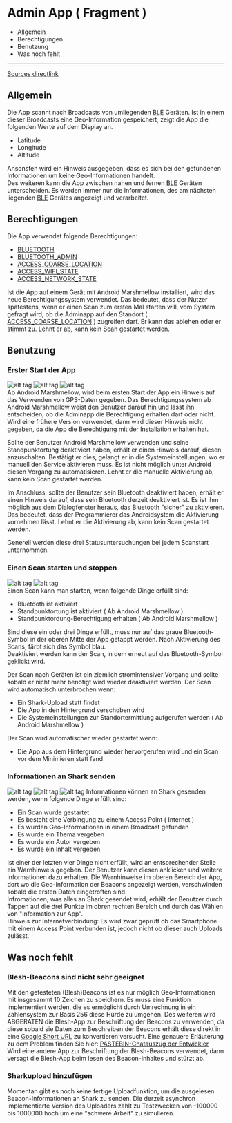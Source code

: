 # Admin App ( Fragment ) 
* Allgemein
* Berechtigungen
* Benutzung
* Was noch fehlt
  
***
[Sources directlink](https://github.com/SharedKnowledge/SharkOISIndoor/tree/master/adminapp/app/src/main/java)

## Allgemein  
Die App scannt nach Broadcasts von umliegenden [BLE](https://en.wikipedia.org/wiki/Bluetooth_low_energy) Geräten. Ist in einem dieser Broadcasts eine Geo-Information gespeichert, zeigt die App die folgenden Werte auf dem Display an.   
* Latitude  
* Longitude  
* Altitude    

Ansonsten wird ein Hinweis ausgegeben, dass es sich bei den gefundenen Informationen um keine Geo-Informationen handelt.  
Des weiteren kann die App zwischen nahen und fernen [BLE](https://en.wikipedia.org/wiki/Bluetooth_low_energy) Geräten unterscheiden. Es werden immer nur die Informationen, des am nächsten liegenden [BLE](https://en.wikipedia.org/wiki/Bluetooth_low_energy) Gerätes angezeigt und verarbeitet.  

## Berechtigungen
Die App verwendet folgende Berechtigungen:  
* [BLUETOOTH](https://developer.android.com/reference/android/Manifest.permission.html#BLUETOOTH)
* [BLUETOOTH_ADMIN](https://developer.android.com/reference/android/Manifest.permission.html#BLUETOOTH_ADMIN)
* [ACCESS_COARSE_LOCATION](https://developer.android.com/reference/android/Manifest.permission.html#ACCESS_COARSE_LOCATION)
* [ACCESS_WIFI_STATE](https://developer.android.com/reference/android/Manifest.permission.html#ACCESS_WIFI_STATE)
* [ACCESS_NETWORK_STATE](https://developer.android.com/reference/android/Manifest.permission.html#ACCESS_NETWORK_STATE)


Ist die App auf einem Gerät mit Android Marshmellow installiert, wird das neue Berechtigungssystem verwendet. Das bedeutet, dass der Nutzer spätestens, wenn er einen Scan zum ersten Mal starten will, vom System gefragt wird, ob die Adminapp auf den Standort ( [ACCESS_COARSE_LOCATION](https://developer.android.com/reference/android/Manifest.permission.html#ACCESS_COARSE_LOCATION) ) zugreifen darf. Er kann das ablehen oder er stimmt zu. Lehnt er ab, kann kein Scan gestartet werden. 

## Benutzung

### Erster Start der App
![alt tag](http://i.imgur.com/2eU6VAK.png) ![alt tag](http://i.imgur.com/6s9A3GY.png) ![alt tag](http://i.imgur.com/PcSRuHG.png)  
Ab Android Marshmellow, wird beim ersten Start der App ein Hinweis auf das  Verwenden von GPS-Daten gegeben. Das Berechtigungssystem ab Android Marshmellow weist den Benutzer darauf hin und lässt ihn entscheiden, ob die Adminapp die Berechtigung erhalten darf oder nicht. Wird eine frühere Version verwendet, dann wird dieser Hinweis nicht gegeben, da die App die Berechtigung mit der Installation erhalten hat.  
  
Sollte der Benutzer Android Marshmellow verwenden und seine Standpunktortung deaktiviert haben, erhält er einen Hinweis darauf, diesen anzuschalten. Bestätigt er dies, gelangt er in die Systemeinstellungen, wo er manuell den Service aktivieren muss. Es ist nicht möglich unter Android diesen Vorgang zu automatisieren. Lehnt er die manuelle Aktivierung ab, kann kein Scan gestartet werden.  
  
Im Anschluss, sollte der Benutzer sein Bluetooth deaktiviert haben, erhält er einen Hinweis darauf, dass sein Bluetooth derzeit deaktiviert ist. Es ist ihm möglich aus dem Dialogfenster heraus, das Bluetooth "sicher" zu aktivieren. Das bedeutet, dass der Programmierer das Androidsystem die Aktivierung vornehmen lässt. Lehnt er die Aktivierung ab, kann kein Scan gestartet werden.  

Generell werden diese drei Statusuntersuchungen bei jedem Scanstart unternommen.  
### Einen Scan starten und stoppen
![alt tag](http://i.imgur.com/niEz7vc.png) ![alt tag](http://i.imgur.com/PTUNlYY.png)  
Einen Scan kann man starten, wenn folgende Dinge erfüllt sind:  
* Bluetooth ist aktiviert
* Standpunktortung ist aktiviert ( Ab Android Marshmellow )
* Standpunktordung-Berechtigung erhalten ( Ab Android Marshmellow )  
  
Sind diese ein oder drei Dinge erfüllt, muss nur auf das graue Bluetooth-Symbol in der oberen Mitte der App getappt werden. Nach Aktivierung des Scans, färbt sich das Symbol blau.  
Deaktiviert werden kann der Scan, in dem erneut auf das Bluetooth-Symbol geklickt wird.  
  
Der Scan nach Geräten ist ein ziemlich stromintensiver Vorgang und sollte sobald er nicht mehr benötigt wird wieder deaktiviert werden. Der Scan wird automatisch unterbrochen wenn:  
* Ein Shark-Upload statt findet
* Die App in den Hintergrund verschoben wird
* Die Systemeinstellungen zur Standortermittlung aufgerufen werden ( Ab Android Marshmellow )
  
Der Scan wird automatischer wieder gestartet wenn: 
* Die App aus dem Hintergrund wieder hervorgerufen wird und ein Scan vor dem Minimieren statt fand
  
### Informationen an Shark senden
![alt tag](http://i.imgur.com/y7xAOr1.png) ![alt tag](http://i.imgur.com/H6Jxw3W.png) ![alt tag](http://i.imgur.com/74iFDCa.png)
Informationen können an Shark gesenden werden, wenn folgende Dinge erfüllt sind: 
* Ein Scan wurde gestartet 
* Es besteht eine Verbingung zu einem Access Point ( Internet )
* Es wurden Geo-Informationen in einem Broadcast gefunden
* Es wurde ein Thema vergeben
* Es wurde ein Autor vergeben
* Es wurde ein Inhalt vergeben  


Ist einer der letzten vier Dinge nicht erfüllt, wird an entsprechender Stelle ein Warnhinweis gegeben. Der Benutzer kann diesen anklicken und weitere informationen dazu erhalten. Die Warnhinweise im oberen Bereich der App, dort wo die Geo-Information der Beacons angezeigt werden, verschwinden sobald die ersten Daten eingetroffen sind.  
Infromationen, was alles an Shark gesendet wird, erhält der Benutzer durch Tappen auf die drei Punkte im obren rechten Bereich und durch das Wählen von "Information zur App".  
Hinweis zur Internetverbindung: Es wird zwar geprüft ob das Smartphone mit einem Access Point verbunden ist, jedoch nicht ob dieser auch Uploads zulässt.

## Was noch fehlt
### Blesh-Beacons sind nicht sehr geeignet
Mit den getesteten (Blesh)Beacons ist es nur möglich Geo-Informationen mit insgesammt 10 Zeichen zu speichern. Es muss eine Funktion implementiert werden, die es ermöglicht durch Umrechnung in ein Zahlensystem zur Basis 256 diese Hürde zu umgehen. Des weiteren wird ABGERATEN die Blesh-App zur Beschriftung der Beacons zu verwenden, da diese sobald sie Daten zum Beschreiben der Beacons erhält diese direkt in eine [Google Short URL](https://goo.gl/) zu konvertieren versucht. 
Eine genauere Erläuterung zu dem Problem finden Sie hier: [PASTEBIN-Chatauszug der Entwickler](http://pastebin.com/56wYsa1j)  
Wird eine andere App zur Beschriftung der Blesh-Beacons verwendet, dann versagt die Blesh-App beim lesen des Beacon-Inhaltes und stürzt ab. 

### Sharkupload hinzufügen
Momentan gibt es noch keine fertige Uploadfunktion, um die ausgelesen Beacon-Informationen an Shark zu senden. Die derzeit asynchron implementierte Version des Uploaders zählt zu Testzwecken von -100000 bis 1000000 hoch um eine "schwere Arbeit" zu simulieren. 
